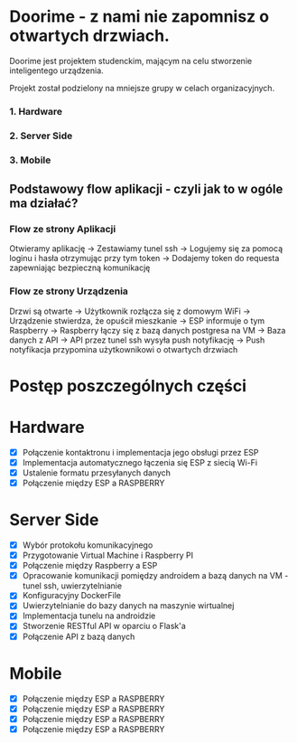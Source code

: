 # Doorime - z nami nie zapomnisz o otwartych drzwiach.

Doorime jest projektem studenckim, mającym na celu stworzenie inteligentego urządzenia.

Projekt został podzielony na mniejsze grupy w celach organizacyjnych.

### 1. Hardware
### 2. Server Side
### 3. Mobile



## Podstawowy flow aplikacji - czyli jak to w ogóle ma działać?

### Flow ze strony Aplikacji
Otwieramy aplikację → Zestawiamy tunel ssh → Logujemy się za pomocą loginu i hasła otrzymując przy tym token → Dodajemy token do requesta zapewniając bezpieczną komunikację

### Flow ze strony Urządzenia
Drzwi są otwarte → Użytkownik rozłącza się z domowym WiFi → Urządzenie stwierdza, że opuścił mieszkanie → ESP informuje o tym Raspberry → Raspberry łączy się z bazą danych postgresa na VM → Baza danych z API → API przez tunel ssh wysyła push notyfikację → Push notyfikacja przypomina użytkownikowi o otwartych drzwiach


# Postęp poszczególnych części

# Hardware
- [x] Połączenie kontaktronu i implementacja jego obsługi przez ESP
- [x] Implementacja automatycznego łączenia się ESP z siecią Wi-Fi 
- [x] Ustalenie formatu przesyłanych danych 
- [x] Połączenie między ESP a RASPBERRY

# Server Side
- [x] Wybór protokołu komunikacyjnego 
- [x] Przygotowanie Virtual Machine i Raspberry PI 
- [x] Połączenie między Raspberry a ESP 
- [x] Opracowanie komunikacji pomiędzy androidem a bazą danych na VM - tunel ssh, uwierzytelnianie
- [x] Konfiguracyjny DockerFile
- [x] Uwierzytelnianie do bazy danych na maszynie wirtualnej
- [x] Implementacja tunelu na androidzie
- [x] Stworzenie RESTful API w oparciu o Flask'a
- [x] Połączenie API z bazą danych

# Mobile 
- [x] Połączenie między ESP a RASPBERRY 
- [x] Połączenie między ESP a RASPBERRY 
- [x] Połączenie między ESP a RASPBERRY 
- [x] Połączenie między ESP a RASPBERRY 
